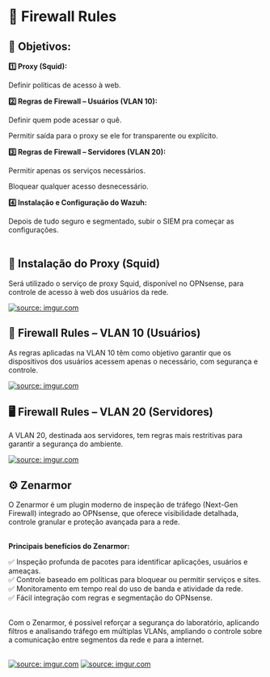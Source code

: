 <h1>🔐 Firewall Rules</h1>

<h2>🎯 Objetivos:</h2>

<b>1️⃣ Proxy (Squid):</b>

Definir políticas de acesso à web.

<b>2️⃣ Regras de Firewall – Usuários (VLAN 10):</b>

Definir quem pode acessar o quê.

Permitir saída para o proxy se ele for transparente ou explícito.

<b>3️⃣ Regras de Firewall – Servidores (VLAN 20):</b>

Permitir apenas os serviços necessários.

Bloquear qualquer acesso desnecessário.

<b>4️⃣ Instalação e Configuração do Wazuh:</b>

Depois de tudo seguro e segmentado, subir o SIEM pra começar as configurações.</br></br>

<h2>🧰 Instalação do Proxy (Squid)</h2>

Será utilizado o serviço de proxy Squid, disponível no OPNsense, para controle de acesso à web dos usuários da rede.

<a href="https://imgur.com/a/e4oUy4A"><img src="https://i.imgur.com/xcl6c9x.png" title="source: imgur.com" /></a>

<h2>🚧 Firewall Rules – VLAN 10 (Usuários)</h2>

As regras aplicadas na VLAN 10 têm como objetivo garantir que os dispositivos dos usuários acessem apenas o necessário, com segurança e controle.

<a href="https://imgur.com/a/J6U0vwQ"><img src="https://i.imgur.com/eqWLNv1.png" title="source: imgur.com" /></a>

<h2>🖥️ Firewall Rules – VLAN 20 (Servidores)</h2>

A VLAN 20, destinada aos servidores, tem regras mais restritivas para garantir a segurança do ambiente.

<a href="https://imgur.com/a/J6U0vwQ"><img src="https://i.imgur.com/bnnRU0J.png" title="source: imgur.com" /></a>

<h2>⚙️ Zenarmor</h2>
O Zenarmor é um plugin moderno de inspeção de tráfego (Next-Gen Firewall) integrado ao OPNsense, que oferece visibilidade detalhada, controle granular e proteção avançada para a rede.<br><br>

<b>Principais benefícios do Zenarmor:</b><br>

✅ Inspeção profunda de pacotes para identificar aplicações, usuários e ameaças.<br>
✅ Controle baseado em políticas para bloquear ou permitir serviços e sites.<br>
✅ Monitoramento em tempo real do uso de banda e atividade da rede.<br>
✅ Fácil integração com regras e segmentação do OPNsense.<br><br>

Com o Zenarmor, é possível reforçar a segurança do laboratório, aplicando filtros e analisando tráfego em múltiplas VLANs, ampliando o controle sobre a comunicação entre segmentos da rede e para a internet.<br><br>

<a href="https://imgur.com/a/nPP88IR"><img src="https://i.imgur.com/lt3g10D.png" title="source: imgur.com" /></a>
<a href="https://imgur.com/a/nPP88IR"><img src="https://i.imgur.com/cR1jFWK.png" title="source: imgur.com" /></a>
